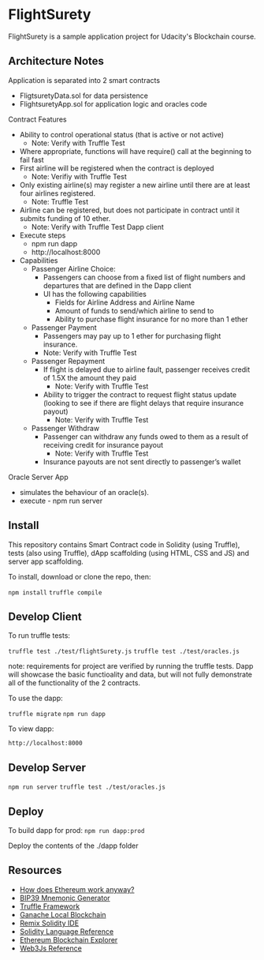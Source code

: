 # FlightSurety

FlightSurety is a sample application project for Udacity's Blockchain course.

## Architecture Notes
Application is separated into 2 smart contracts
- FligtsuretyData.sol for data persistence
- FlightsuretyApp.sol for application logic and oracles code

Contract Features
- Ability to control operational status (that is active or not active)
  - Note: Verify with Truffle Test
- Where appropriate, functions will have require() call at the beginning to fail fast
- First airline will be registered when the contract is deployed
  - Note: Verifiy with Truffle Test
- Only existing airline(s) may register a new airline until there are at least four airlines registered.
  - Note: Truffle Test
- Airline can be registered, but does not participate in contract until it submits funding of 10 ether.
  - Note: Verify with Truffle Test
Dapp client
- Execute steps
  - npm run dapp
  - http://localhost:8000
- Capabilities
  - Passenger Airline Choice:
    - Passengers can choose from a fixed list of flight numbers and departures that are defined in the Dapp client
    - UI has the following capabilities
      - Fields for Airline Address and Airline Name
      - Amount of funds to send/which airline to send to
      - Ability to purchase flight insurance for no more than 1 ether
  - Passenger Payment
    - Passengers may pay up to 1 ether for purchasing flight insurance.
    - Note: Verify with Truffle Test
  - Passenger Repayment
    - If flight is delayed due to airline fault, passenger receives credit of 1.5X the amount they paid
      - Note: Verify with Truffle Test
    - Ability to trigger the contract to request flight status update (looking to see if there are flight delays that require insurance payout)
      - Note: Verify with Truffle Test
  - Passenger Withdraw
    - Passenger can withdraw any funds owed to them as a result of receiving credit for insurance payout
      - Note: Verify with Truffle Test
    - Insurance payouts are not sent directly to passenger’s wallet

Oracle Server App
- simulates the behaviour of an oracle(s).
- execute - npm run server


## Install

This repository contains Smart Contract code in Solidity (using Truffle), tests (also using Truffle), dApp scaffolding (using HTML, CSS and JS) and server app scaffolding.

To install, download or clone the repo, then:

`npm install`
`truffle compile`

## Develop Client

To run truffle tests:

`truffle test ./test/flightSurety.js`
`truffle test ./test/oracles.js`

note: requirements for project are verified by running the truffle tests. Dapp will showcase the basic functioality and data, but will not fully demonstrate all of the functionality of the 2 contracts.

To use the dapp:

`truffle migrate`
`npm run dapp`

To view dapp:

`http://localhost:8000`

## Develop Server

`npm run server`
`truffle test ./test/oracles.js`

## Deploy

To build dapp for prod:
`npm run dapp:prod`

Deploy the contents of the ./dapp folder


## Resources

* [How does Ethereum work anyway?](https://medium.com/@preethikasireddy/how-does-ethereum-work-anyway-22d1df506369)
* [BIP39 Mnemonic Generator](https://iancoleman.io/bip39/)
* [Truffle Framework](http://truffleframework.com/)
* [Ganache Local Blockchain](http://truffleframework.com/ganache/)
* [Remix Solidity IDE](https://remix.ethereum.org/)
* [Solidity Language Reference](http://solidity.readthedocs.io/en/v0.4.24/)
* [Ethereum Blockchain Explorer](https://etherscan.io/)
* [Web3Js Reference](https://github.com/ethereum/wiki/wiki/JavaScript-API)
